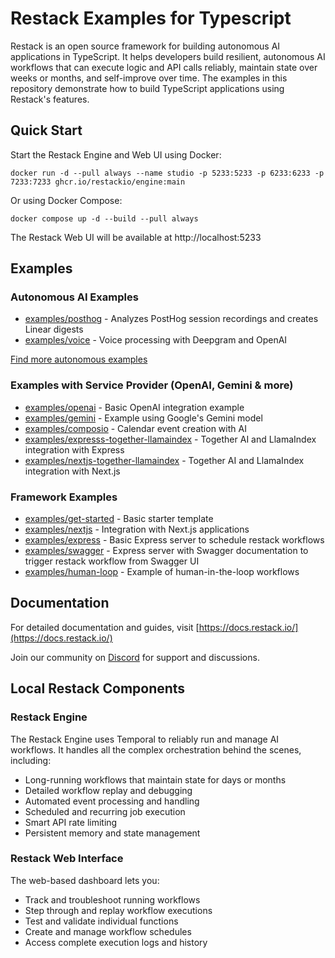# Restack Examples for Typescript

Restack is an open source framework for building autonomous AI applications in TypeScript. It helps developers build resilient, autonomous AI workflows that can execute logic and API calls reliably, maintain state over weeks or months, and self-improve over time. The examples in this repository demonstrate how to build TypeScript applications using Restack's features.

## Quick Start

Start the Restack Engine and Web UI using Docker:

```
docker run -d --pull always --name studio -p 5233:5233 -p 6233:6233 -p 7233:7233 ghcr.io/restackio/engine:main
```

Or using Docker Compose:

```
docker compose up -d --build --pull always
```

The Restack Web UI will be available at http://localhost:5233

## Examples

### Autonomous AI Examples

- [examples/posthog](examples/posthog) - Analyzes PostHog session recordings and creates Linear digests
- [examples/voice](examples/voice) - Voice processing with Deepgram and OpenAI

[Find more autonomous examples](https://docs.restack.io/examples)

### Examples with Service Provider (OpenAI, Gemini & more)

- [examples/openai](examples/openai) - Basic OpenAI integration example
- [examples/gemini](examples/gemini) - Example using Google's Gemini model
- [examples/composio](examples/composio) - Calendar event creation with AI
- [examples/expresss-together-llamaindex](examples/express-together-llamaindex) - Together AI and LlamaIndex integration with Express
- [examples/nextjs-together-llamaindex](examples/nextjs-together-llamaindex) - Together AI and LlamaIndex integration with Next.js

### Framework Examples

- [examples/get-started](examples/get-started) - Basic starter template
- [examples/nextjs](examples/nextjs) - Integration with Next.js applications
- [examples/express](examples/express) - Basic Express server to schedule restack workflows 
- [examples/swagger](examples/swagger) - Express server with Swagger documentation to trigger restack workflow from Swagger UI
- [examples/human-loop](examples/human-loop) - Example of human-in-the-loop workflows

## Documentation

For detailed documentation and guides, visit [https://docs.restack.io/](https://docs.restack.io/)

Join our community on [Discord](https://discord.com/invite/79JuDTNEQm) for support and discussions.

## Local Restack Components

### Restack Engine

The Restack Engine uses Temporal to reliably run and manage AI workflows. It handles all the complex orchestration behind the scenes, including:

- Long-running workflows that maintain state for days or months
- Detailed workflow replay and debugging
- Automated event processing and handling
- Scheduled and recurring job execution
- Smart API rate limiting
- Persistent memory and state management

### Restack Web Interface

The web-based dashboard lets you:

- Track and troubleshoot running workflows
- Step through and replay workflow executions
- Test and validate individual functions
- Create and manage workflow schedules
- Access complete execution logs and history